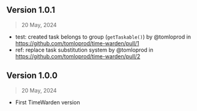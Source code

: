 ## Version 1.0.1
> 20 May, 2024

- test: created task belongs to group (`getTaskable()`) by @tomloprod in https://github.com/tomloprod/time-warden/pull/1
- ref: replace task substitution system by @tomloprod in https://github.com/tomloprod/time-warden/pull/2

## Version 1.0.0
> 20 May, 2024

- First TimeWarden version
